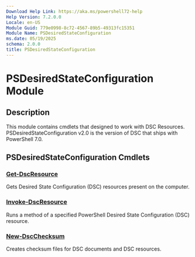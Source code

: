 ```yaml
---
Download Help Link: https://aka.ms/powershell72-help
Help Version: 7.2.0.0
Locale: en-US
Module Guid: 779e0998-8c72-4567-89b5-49313fc15351
Module Name: PSDesiredStateConfiguration
ms.date: 05/19/2025
schema: 2.0.0
title: PSDesiredStateConfiguration
---
```

# PSDesiredStateConfiguration Module

## Description

This module contains cmdlets that designed to work with DSC Resources. PSDesiredStateConfiguration
v2.0 is the version of DSC that ships with PowerShell 7.0.

## PSDesiredStateConfiguration Cmdlets

### [Get-DscResource](Get-DscResource.md)

Gets Desired State Configuration (DSC) resources present on the computer.

### [Invoke-DscResource](Invoke-DscResource.md)

Runs a method of a specified PowerShell Desired State Configuration (DSC) resource.

### [New-DscChecksum](New-DscChecksum.md)

Creates checksum files for DSC documents and DSC resources.
